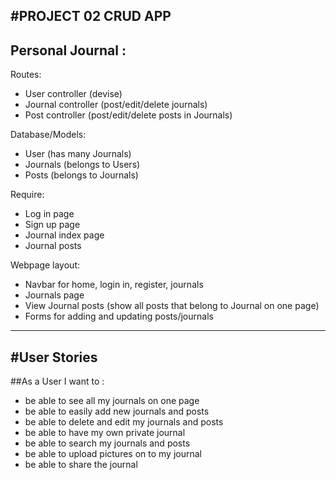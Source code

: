 #PROJECT 02 CRUD APP
-----
Personal Journal :
-----
Routes:

- User controller (devise)
- Journal controller (post/edit/delete journals)
- Post controller (post/edit/delete posts in Journals)

Database/Models:

- User (has many Journals)
- Journals (belongs to Users)
- Posts (belongs to Journals)

Require:

- Log in page
- Sign up page
- Journal index page
- Journal posts

Webpage layout:

- Navbar for home, login in, register, journals
- Journals page 
- View Journal posts (show all posts that belong to Journal on one page)
- Forms for adding and updating posts/journals 

-----
#User Stories 
-----
##As a User I want to :

- be able to see all my journals on one page
- be able to easily add new journals and posts
- be able to delete and edit my journals and posts
- be able to have my own private journal
- be able to search my journals and posts
- be able to upload pictures on to my journal
- be able to share the journal